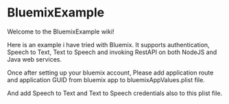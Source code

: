 # BluemixExample


Welcome to the BluemixExample wiki!

Here is an example i have tried with Bluemix. It supports authentication, Speech to Text, Text to Speech and invoking RestAPI on both NodeJS and Java web services.

Once after setting up your bluemix account, Please add application route and application GUID from bluemix app to bluemixAppValues.plist file.

And add Speech to Text and Text to Speech credentials also to this plist file.